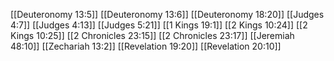 [[Deuteronomy 13:5]]
[[Deuteronomy 13:6]]
[[Deuteronomy 18:20]]
[[Judges 4:7]]
[[Judges 4:13]]
[[Judges 5:21]]
[[1 Kings 19:1]]
[[2 Kings 10:24]]
[[2 Kings 10:25]]
[[2 Chronicles 23:15]]
[[2 Chronicles 23:17]]
[[Jeremiah 48:10]]
[[Zechariah 13:2]]
[[Revelation 19:20]]
[[Revelation 20:10]]
